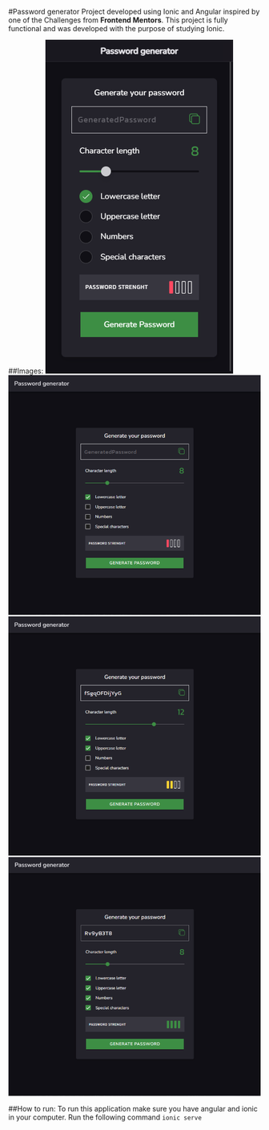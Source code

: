 #Password generator
Project developed using Ionic and Angular inspired by one of the Challenges from **Frontend Mentors**.
This project is fully functional and was developed with the purpose of studying Ionic.

##Images:
![Mobile](./src/assets/design/password_generator_ionic.png)
![Desktop 1](./src/assets/design/password_generator-desktop_ionic.png)
![Desktop 2](./src/assets/design/password_generator-2-desktop_ionic.png)
![Desktop 3](./src/assets/design/password_generator-3-desktop_ionic.png)

##How to run:
To run this application make sure you have angular and ionic in your computer.
Run the following command
`ionic serve`
